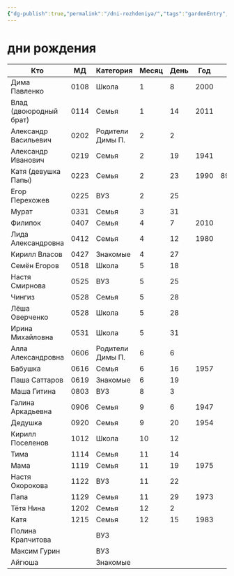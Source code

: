 ```yaml
---
{"dg-publish":true,"permalink":"/dni-rozhdeniya/","tags":"gardenEntry","dgHomeLink":true,"dgPassFrontmatter":false}
---
```


# дни рождения
| Кто                    | МД   | Категория        | Месяц | День | Год  | Контакт     |
| ---------------------- | ---- | ---------------- | ----- | ---- | ---- | ----------- |
| Дима Павленко          | 0108 | Школа            | 1     | 8    | 2000 |             |
| Влад (двоюродный брат) | 0114 | Семья            | 1     | 14   | 2011 |             |
| Александр Васильевич   | 0202 | Родители Димы П. | 2     | 2    |      |             |
| Александр Иванович     | 0219 | Семья            | 2     | 19   | 1941 |             |
| Катя (девушка Папы)    | 0223 | Семья            | 2     | 23   | 1990 | 89036683893 |
| Егор Перехожев         | 0225 | ВУЗ              | 2     | 25   |      |             |
| Мурат                  | 0331 | Семья            | 3     | 31   |      |             |
| Филипок                | 0407 | Семья            | 4     | 7    | 2010 |             |
| Лида Александровна     | 0412 | Семья            | 4     | 12   | 1980 |             |
| Кирилл Власов          | 0427 | Знакомые         | 4     | 27   |      |             |
| Семён Егоров           | 0518 | Школа            | 5     | 18   |      |             |
| Настя Смирнова         | 0525 | ВУЗ              | 5     | 25   |      |             |
| Чингиз                 | 0528 | Семья            | 5     | 28   |      |             |
| Лёша Оверченко         | 0528 | Школа            | 5     | 28   |      |             |
| Ирина Михайловна       | 0531 | Школа            | 5     | 31   |      |             |
| Алла Александровна     | 0606 | Родители Димы П. | 6     | 6    |      |             |
| Бабушка                | 0616 | Семья            | 6     | 16   | 1957 |             |
| Паша Саттаров          | 0619 | Знакомые         | 6     | 19   |      |             |
| Маша Гитина            | 0803 | ВУЗ              | 8     | 3    |      |             |
| Галина Аркадьевна      | 0906 | Семья            | 9     | 6    | 1947 |             |
| Дедушка                | 0920 | Семья            | 9     | 20   | 1954 |             |
| Кирилл Поселенов       | 1012 | Школа            | 10    | 12   |      |             |
| Тима                   | 1114 | Семья            | 11    | 14   |      |             |
| Мама                   | 1119 | Семья            | 11    | 19   | 1975 |             |
| Настя Окорокова        | 1122 | ВУЗ              | 11    | 22   |      |             |
| Папа                   | 1129 | Семья            | 11    | 29   | 1973 |             |
| Тётя Нина              | 1202 | Семья            | 12    | 2    |      |             |
| Катя                   | 1215 | Семья            | 12    | 15   | 1983 |             |
| Полина Крапчитова      |      | ВУЗ              |       |      |      |             |
| Максим Гурин           |      | ВУЗ              |       |      |      |             |
| Айгюша                 |      | Знакомые         |       |      |      |             |